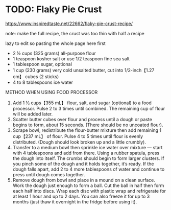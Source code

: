 # TODO: Flaky Pie Crust

https://www.inspiredtaste.net/22662/flaky-pie-crust-recipe/

note: make the full recipe, the crust was too thin with half a recipe

lazy to edit so pasting the whole page here first

* 2 ½ cups (325 grams) all-purpose flour
* 1 teaspoon kosher salt or use 1/2 teaspoon fine sea salt
* 1 tablespoon sugar, optional
* 1 cup (230 grams) very cold unsalted butter, cut into 1/2-inch【1.27 cm】 cubes (2 sticks)
* 4 to 8 tablespoons ice water

METHOD WHEN USING FOOD PROCESSOR

1. Add 1 ½ cups【355 mL】 flour, salt, and sugar (optional) to a food processor. Pulse 2 to 3 times until combined. The
   remaining cup of flour will be added later.
2. Scatter butter cubes over flour and process until a dough or paste begins to form, about 15 seconds. (There should be
   no uncoated flour).
3. Scrape bowl, redistribute the flour-butter mixture then add remaining 1 cup【237 mL】 of flour. Pulse 4 to 5 times
   until flour is evenly distributed. (Dough should look broken up and a little crumbly).
4. Transfer to a medium bowl then sprinkle ice water over mixture — start with 4 tablespoons and add from there. Using a
   rubber spatula, press the dough into itself. The crumbs should begin to form larger clusters. If you pinch some of
   the dough and it holds together, it’s ready. If the dough falls apart, add 2 to 4 more tablespoons of water and
   continue to press until dough comes together.
5. Remove dough from bowl and place in a mound on a clean surface. Work the dough just enough to form a ball. Cut the
   ball in half then form each half into discs. Wrap each disc with plastic wrap and refrigerate for at least 1 hour and
   up to 2 days. You can also freeze it for up to 3 months (just thaw it overnight in the fridge before using it).